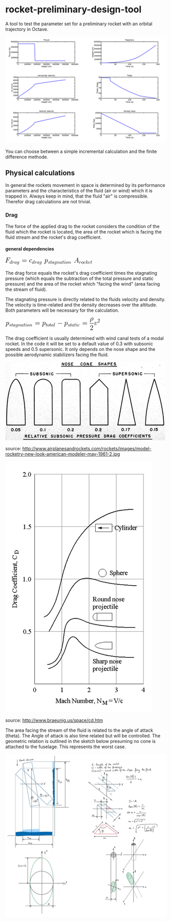 # rocket-preliminary-design-tool
A tool to test the parameter set for a preliminary rocket with an orbital trajectory in Octave.

![example](./images/example.PNG)

You can choose between a simple incremental calculation and the finite difference methode.

## Physical calculations
In general the rockets movement in space is determined by its performance parameters and the characteristics of the fluid (air or wind) which it is trapped in.
Always keep in mind, that the fluid "air" is compressible. Therefor drag calculations are not trivial.  

### Drag
The force of the applied drag to the rocket considers the condition of the fluid which the rocket is located, the area of the rocket which is facing the fluid stream and the rocket's drag coefficient.
#### general dependencies
![dragForceGeneral](./images/dragForceGeneral.PNG)

The drag force equals the rocket's drag coefficient times the stagnating pressure (which equals the subtraction of the total pressure and static pressure) and the area of the rocket which "facing the wind" (area facing the stream of fluid).

The stagnating pressure is directly related to the fluids velocity and density. The velocity is time-related and the density decreases over the altitude. Both parameters will be necessary for the calculation.

![stagnationPressure](./images/stagnationPressure.PNG)

The drag coefficient is usually determined with wind canal tests of a modal rocket. In the code it will be set to a default value of 0.3 with subsonic speeds and 0.5 supersonic. It only depends on the nose shape and the possible aerodynamic stabilizers facing the fluid.

![dragCoefficientOfNoses](./images/dragCoefficientOfNoses.jpg)

source: http://www.airplanesandrockets.com/rockets/images/model-rocketry-new-look-american-modeler-may-1961-2.jpg

![dragCoefficientOverVelocity](./images/dragCoefficientOverVelocity.PNG)

source: http://www.braeunig.us/space/cd.htm

The area facing the stream of the fluid is related to the angle of attack (theta). The Angle of attack is also time related but will be controlled. The geometric relation is outlined in the sketch below presuming no cone is attached to the fuselage. This represents the worst case.  

![geometryStreamFacingArea](./images/geometryStreamFacingArea.jpeg)
